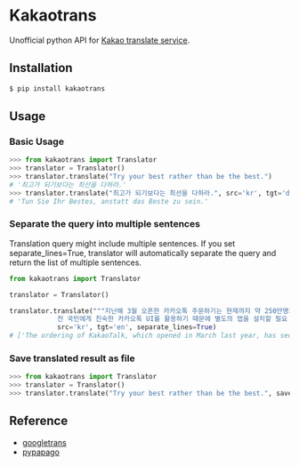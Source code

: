 # Kakaotrans

Unofficial python API for [Kakao translate service](https://translate.kakao.com).

## Installation

```bash
$ pip install kakaotrans
```

## Usage

### Basic Usage

```python
>>> from kakaotrans import Translator
>>> translator = Translator()
>>> translator.translate("Try your best rather than be the best.")
# '최고가 되기보다는 최선을 다하라.'
>>> translator.translate("최고가 되기보다는 최선을 다하라.", src='kr', tgt='de')
# 'Tun Sie Ihr Bestes, anstatt das Beste zu sein.'
```

### Separate the query into multiple sentences

Translation query might include multiple sentences. If you set separate_lines=True, translator will automatically separate the query and return the list of multiple sentences.

```python
from kakaotrans import Translator

translator = Translator()

translator.translate("""지난해 3월 오픈한 카카오톡 주문하기는 현재까지 약 250만명의 회원을 확보했다.
            전 국민에게 친숙한 카카오톡 UI를 활용하기 때문에 별도의 앱을 설치할 필요 없이 카카오톡 내에서 모든 과정이 이뤄지는 것이 특징이다.""",
            src='kr', tgt='en', separate_lines=True)
# ['The ordering of KakaoTalk, which opened in March last year, has secured about 2.5 million members to date.', 'Because it uses KakaoTalk UI, which is familiar to the whole nation, it is characterized by all the processes in KakaoTalk without having to install a separate app.']
```

### Save translated result as file

```python
>>> from kakaotrans import Translator
>>> translator = Translator()
>>> translator.translate("Try your best rather than be the best.", save_as_file=True, file_name='result.txt')
```

## Reference

- [googletrans](https://github.com/ssut/py-googletrans)
- [pypapago](https://github.com/Beomi/pypapago)
